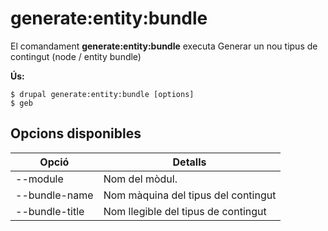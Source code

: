 # generate:entity:bundle
El comandament **generate:entity:bundle** executa Generar un nou tipus de contingut (node / entity bundle)

**Ús:**
```
$ drupal generate:entity:bundle [options] 
$ geb  
```

## Opcions disponibles
Opció | Detalls
-------|-------------
--module | Nom del mòdul.
--bundle-name | Nom màquina del tipus del contingut
--bundle-title | Nom llegible del tipus de contingut
